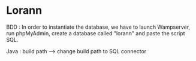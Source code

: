 # Lorann
BDD : In order to instantiate the database, we have to launch Wampserver, run phpMyAdmin, create a database called "lorann" and paste the script SQL.

Java : build path --> change build path to SQL connector